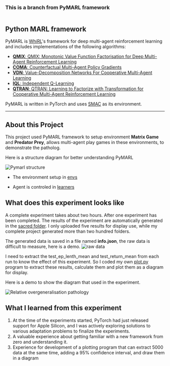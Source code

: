 ```diff

```

### This is a branch from PyMARL framework

```

```

## Python MARL framework

PyMARL is [WhiRL](http://whirl.cs.ox.ac.uk)'s framework for deep multi-agent reinforcement learning and includes implementations of the following algorithms:

- [**QMIX**: QMIX: Monotonic Value Function Factorisation for Deep Multi-Agent Reinforcement Learning](https://arxiv.org/abs/1803.11485)
- [**COMA**: Counterfactual Multi-Agent Policy Gradients](https://arxiv.org/abs/1705.08926)
- [**VDN**: Value-Decomposition Networks For Cooperative Multi-Agent Learning](https://arxiv.org/abs/1706.05296) 
- [**IQL**: Independent Q-Learning](https://arxiv.org/abs/1511.08779)
- [**QTRAN**: QTRAN: Learning to Factorize with Transformation for Cooperative Multi-Agent Reinforcement Learning](https://arxiv.org/abs/1905.05408)

PyMARL is written in PyTorch and uses [SMAC](https://github.com/oxwhirl/smac) as its environment.

---

## About this Project

This project used PyMARL framework to setup environment **Matrix Game** and **Predator Prey**, allows multi-agent play games in these environments, to demonstrate the patholog. 

Here is a structure diagram for better understanding PyMARL

![Pymarl structure](https://github.com/han-ziqi/PyMARL/raw/main/demo/PYMARL.jpg)

- The environment setup in [envs](https://github.com/han-ziqi/PyMARL/tree/main/src/envs)

- Agent is controled in [learners](https://github.com/han-ziqi/PyMARL/tree/main/src/learners)

## What does this experiment looks like

A complete experiment takes about two hours. After one experiment has been completed. The results of the experiment are automatically generated in the [sacred folder](https://github.com/han-ziqi/PyMARL/tree/main/results/sacred). I only uploaded five results for display use, while my complete project generated more than two hundred folders. 

The generated data is saved in a file named **info.json**, the raw data is difficult to measure, here is a demo.
![raw data](https://github.com/han-ziqi/PyMARL/raw/main/demo/Result%20data.png)

I need to extract the test_ep_lenth_mean and test_return_mean from each run to know the effect of this experiment. So I coded my own [plot.py](https://github.com/han-ziqi/PyMARL/blob/main/Plot.py) program to extract these results, calculate them and plot them as a diagram for display.

Here is a demo to show the diagram that used in the experiment.

![Relative overgeneralisation pathology](https://github.com/han-ziqi/PyMARL/raw/main/demo/RO%20happend.jpg)

##  What I learned from this experiment

1. At the time of the experiments started, PyTorch had just released support for Apple Silicon, and I was actively exploring solutions to various adaptation problems to finalize the experiments.
2. A valuable experience about getting familiar with a new framework from zero and understanding it.
3. Experience for development of a plotting program that can extract 5000 data at the same time, adding a 95% confidence interval, and draw them in a diagram

